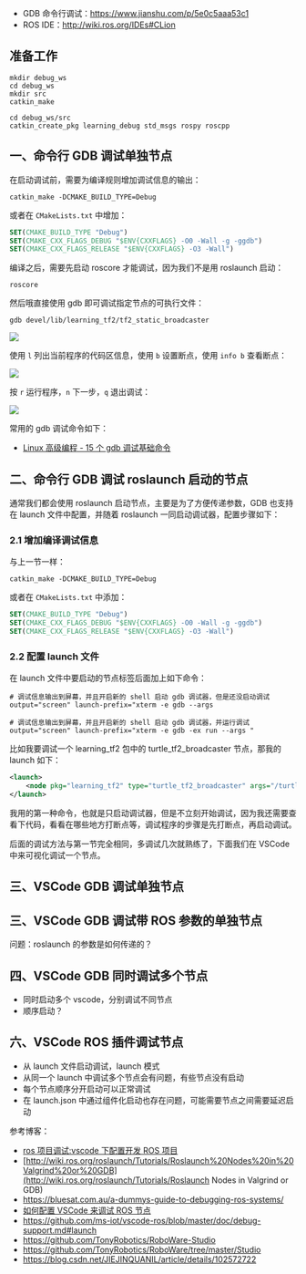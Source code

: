 - GDB 命令行调试：https://www.jianshu.com/p/5e0c5aaa53c1
- ROS IDE：http://wiki.ros.org/IDEs#CLion

## 准备工作

```shell
mkdir debug_ws
cd debug_ws
mkdir src
catkin_make
```



```shell
cd debug_ws/src
catkin_create_pkg learning_debug std_msgs rospy roscpp
```





## 一、命令行 GDB 调试单独节点

在启动调试前，需要为编译规则增加调试信息的输出：

```shell
catkin_make -DCMAKE_BUILD_TYPE=Debug
```

或者在 `CMakeLists.txt` 中增加：

```cmake
SET(CMAKE_BUILD_TYPE "Debug")
SET(CMAKE_CXX_FLAGS_DEBUG "$ENV{CXXFLAGS} -O0 -Wall -g -ggdb")
SET(CMAKE_CXX_FLAGS_RELEASE "$ENV{CXXFLAGS} -O3 -Wall")
```

编译之后，需要先启动 roscore 才能调试，因为我们不是用 roslaunch 启动：

```shell
roscore
```

然后哦直接使用 gdb 即可调试指定节点的可执行文件：

```shell
gdb devel/lib/learning_tf2/tf2_static_broadcaster
```

![](https://dlonng.oss-cn-shenzhen.aliyuncs.com/blog/ros_node_gdb_shell_l.png)

使用 `l` 列出当前程序的代码区信息，使用 `b` 设置断点，使用 `info b` 查看断点：

![](https://dlonng.oss-cn-shenzhen.aliyuncs.com/blog/ros_node_gdb_shell_b.png)

按 `r` 运行程序，`n` 下一步，`q` 退出调试：

![](https://dlonng.oss-cn-shenzhen.aliyuncs.com/blog/ros_node_gdb_shell_r.png)

常用的 gdb 调试命令如下：

- [Linux 高级编程 - 15 个 gdb 调试基础命令](https://dlonng.com/posts/gdb)

## 二、命令行  GDB 调试 roslaunch 启动的节点

通常我们都会使用 roslaunch 启动节点，主要是为了方便传递参数，GDB 也支持在 launch 文件中配置，并随着 roslaunch 一同启动调试器，配置步骤如下：

### 2.1 增加编译调试信息

与上一节一样：

```shell
catkin_make -DCMAKE_BUILD_TYPE=Debug
```

或者在 `CMakeLists.txt` 中添加：

```cmake
SET(CMAKE_BUILD_TYPE "Debug")
SET(CMAKE_CXX_FLAGS_DEBUG "$ENV{CXXFLAGS} -O0 -Wall -g -ggdb")
SET(CMAKE_CXX_FLAGS_RELEASE "$ENV{CXXFLAGS} -O3 -Wall")
```

### 2.2 配置 launch 文件

在 launch 文件中要启动的节点标签后面加上如下命令：

```shell
# 调试信息输出到屏幕，并且开启新的 shell 启动 gdb 调试器，但是还没启动调试
output="screen" launch-prefix="xterm -e gdb --args
```

```shell
# 调试信息输出到屏幕，并且开启新的 shell 启动 gdb 调试器，并运行调试
output="screen" launch-prefix="xterm -e gdb -ex run --args "
```

比如我要调试一个 learning_tf2 包中的 turtle_tf2_broadcaster 节点，那我的 launch 如下：

```xml
<launch>
    <node pkg="learning_tf2" type="turtle_tf2_broadcaster" args="/turtle1" name="turtle1_tf2_broadcaster" output="screen" launch-prefix="xterm -e gdb --args"/>
</launch>
```

我用的第一种命令，也就是只启动调试器，但是不立刻开始调试，因为我还需要查看下代码，看看在哪些地方打断点等，调试程序的步骤是先打断点，再启动调试。

后面的调试方法与第一节完全相同，多调试几次就熟练了，下面我们在 VSCode 中来可视化调试一个节点。

## 三、VSCode GDB 调试单独节点



## 三、VSCode GDB 调试带 ROS 参数的单独节点

问题：roslaunch 的参数是如何传递的？



## 四、VSCode GDB 同时调试多个节点

- 同时启动多个 vscode，分别调试不同节点
- 顺序启动？



## 六、VSCode ROS 插件调试节点

- 从 launch 文件启动调试，launch 模式
- 从同一个 launch 中调试多个节点会有问题，有些节点没有启动
- 每个节点顺序分开启动可以正常调试
- 在 launch.json 中通过组件化启动也存在问题，可能需要节点之间需要延迟启动

参考博客：

- [ros 项目调试:vscode 下配置开发 ROS 项目](https://blog.csdn.net/weixin_35695879/article/details/85254422)
- [http://wiki.ros.org/roslaunch/Tutorials/Roslaunch%20Nodes%20in%20Valgrind%20or%20GDB](http://wiki.ros.org/roslaunch/Tutorials/Roslaunch Nodes in Valgrind or GDB)
- https://bluesat.com.au/a-dummys-guide-to-debugging-ros-systems/
- [如何配置 VSCode 来调试 ROS 节点](https://blog.csdn.net/u013834525/article/details/106003959?utm_medium=distribute.pc_relevant.none-task-blog-BlogCommendFromMachineLearnPai2-7.nonecase&depth_1-utm_source=distribute.pc_relevant.none-task-blog-BlogCommendFromMachineLearnPai2-7.nonecase#t6)
- https://github.com/ms-iot/vscode-ros/blob/master/doc/debug-support.md#launch
- https://github.com/TonyRobotics/RoboWare-Studio
- https://github.com/TonyRobotics/RoboWare/tree/master/Studio
- https://blog.csdn.net/JIEJINQUANIL/article/details/102572722